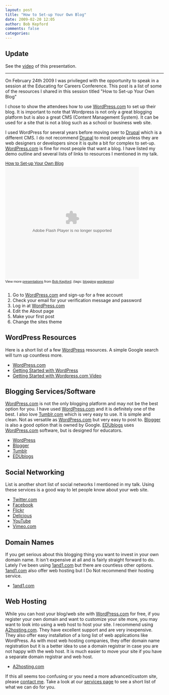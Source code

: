 ```yaml
---
layout: post
title: "How to Set-up Your Own Blog"
date: 2009-02-20 12:05
author: Bob Kepford
comments: false
categories:
---
```



<h2>Update</h2>
<p>See the <a href="http://bobkepford.com/blog/2009/03/07/video-how-setup-your-own-blog">video</a> of this presentation.</p>
<hr>
<p>On February 24th 2009 I was privileged with the opportunity to speak in a session at the Educating for Careers Conference. This post is a list of some of the resources I shared in this session titled "How to Set-up Your Own Blog"</p>
<p>I chose to show the attendees how to use <a href="http://wordpress.com">WordPress.com</a> to set up their blog. It is important to note that Wordpress is not only a great blogging platform but is also a great CMS (Content Management System). It can be used for a site that is not a blog such as a school or business web site.</p>
<p>I used WordPress for several years before moving over to <a href="http://drupal.org/">Drupal</a> which is a different CMS. I do not recommend <a href="http://drupal.org/">Drupal</a> to most people unless they are web designers or developers since it is quite a bit for complex to set-up. <a href="http://wordpress.com">WordPress.com</a> is fine for most people that want a blog. I have listed my demo outline and several lists of links to resources I mentioned in my talk.</p>
<div style="width:425px;text-align:left" id="__ss_1068815"><a style="font:14px Helvetica,Arial,Sans-serif;display:block;margin:12px 0 3px 0;text-decoration:underline;" href="http://www.slideshare.net/kepford/how-to-setup-your-own-blog?type=powerpoint" title="How to Set-up Your Own Blog">How to Set-up Your Own Blog</a>
<object style="margin:0px" width="425" height="355"><param name="movie" value="http://static.slideshare.net/swf/ssplayer2.swf?doc=how-to-setup-your-blog-090225111016-phpapp01&amp;stripped_title=how-to-setup-your-own-blog"><param name="allowFullScreen" value="true"><param name="allowScriptAccess" value="always"><embed src="http://static.slideshare.net/swf/ssplayer2.swf?doc=how-to-setup-your-blog-090225111016-phpapp01&amp;stripped_title=how-to-setup-your-own-blog" type="application/x-shockwave-flash" allowscriptaccess="always" allowfullscreen="true" width="425" height="355"></object><div style="font-size:11px;font-family:tahoma,arial;height:26px;padding-top:2px;">View more <a style="text-decoration:underline;" href="http://www.slideshare.net/">presentations</a> from <a style="text-decoration:underline;" href="http://www.slideshare.net/kepford">Bob Kepford</a>. (tags: <a style="text-decoration:underline;" href="http://slideshare.net/tag/blogging">blogging</a> <a style="text-decoration:underline;" href="http://slideshare.net/tag/wordpress">wordpress</a>)</div>
</div>
<ol>
<li>Go to <a href="http://wordpress.com">WordPress.com</a> and sign-up for a free account</li>
<li>Check your email for your verification message and password</li>
<li>Log in at <a href="http://wordpress.com">WordPress.com</a></li>
<li>Edit the About page</li>
<li>Make your first post</li>
<li>Change the sites theme</li>
</ol>
<h2>WordPress Resources</h2>
<p>Here is a short list of a few <a href="http://wordpress.com">WordPress</a> resources. A simple Google search will turn up countless more.</p>
<ul>
<li><a href="http://wordpress.com/">WordPress.com</a></li>
<li><a href="http://codex.wordpress.org/Getting_Started_with_WordPress">Getting Started with WordPress</a></li>
<li><a href="http://www.youtube.com/watch?v=tE-RXEp52oo">Getting Started with Wordpress.com Video</a></li>
</ul>
<h2>Blogging Services/Software</h2>
<p><a href="http://wordpress.com">WordPress.com</a> is not the only blogging platform and may not be the best option for you. I have used <a href="http://wordpress.com">WordPress.com</a> and it is definitely one of the best. I also love <a href="http://www.tumblr.com/">Tumblr.com</a> which is very easy to use. It is simple and clean. Not as versatile as <a href="http://wordpress.com">WordPress.com</a> but very easy to post to. <a href="https://www.blogger.com/">Blogger</a> is also a good option that is owned by Google. <a href="http://edublogs.org/">EDUblogs</a> uses <a href="http://wordpress.com">WordPress.com</a> software, but is designed for educators.</p>
<ul>
<li><a href="http://wordpress.com/">WordPress</a></li>
<li><a href="https://www.blogger.com/">Blogger</a></li>
<li><a href="http://www.tumblr.com/">Tumblr</a></li>
<li><a href="http://edublogs.org/">EDUblogs</a></li>
</ul>
<h2>Social Networking</h2>
<p>List is another short list of social networks I mentioned in my talk. Using these services is a good way to let people know about your web site.</p>
<ul>
<li><a href="http://twitter.com/">Twitter.com</a></li>
<li><a href="http://www.facebook.com/">Facebook</a></li>
<li><a href="http://www.flickr.com/">Flickr</a></li>
<li><a href="http://delicious.com/">Delicious</a></li>
<li><a href="http://www.youtube.com">YouTube</a></li>
<li><a href="http://vimeo.com/">Vimeo.com</a></li>
</ul>
<h2>Domain Names</h2>
<p>If you get serious about this blogging thing you want to invest in your own domain name. It isn't expensive at all and is fairly straight forward to do. Lately I've been using <a href="http://1and1.com/">1and1.com</a> but there are countless other options. <a href="http://1and1.com/">1and1.com</a> also offer web hosting but I Do Not recommend their hosting service.</p>
<ul>
<li><a href="http://1and1.com/">1and1.com</a></li>
</ul>
<h2>Web Hosting</h2>
<p>While you can host your blog/web site with <a href="http://wordpress.com">WordPress.com</a> for free, if you register your own domain and want to customize your site more, you may want to look into using a web host to host your site. I recommend using <a href="http://a2hosting.com/">A2hosting.com</a>. They have excellent support and are very inexpensive. They also offer easy installation of a long list of web applications like WordPress. As with most web hosting companies, they offer domain name registration but it is a better idea to use a domain registrar in case you are not happy with the web host. It is much easier to move your site if you have a separate domain registrar and web host.</p>
<ul>
<li><a href="http://a2hosting.com/">A2hosting.com</a></li>
</ul>
<p>If this all seems too confusing or you need a more advanced/custom site, please <a href="/contact">contact me</a>. Take a look at our <a href="/services">services page</a> to see a short list of what we can do for you.</p>
